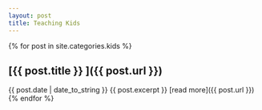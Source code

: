 ```yaml
---
layout: post
title: Teaching Kids
---
```

{% for post in site.categories.kids %}

## [{{ post.title }} ]({{ post.url }})
{{ post.date | date_to_string }}
  {{ post.excerpt }}
[read more]({{ post.url }})
{% endfor %}
